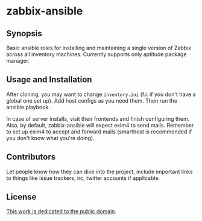 # zabbix-ansible

## Synopsis

Basic ansible roles for installing and maintaining a single version of Zabbix across all inventory machines. Currently supports only aptitude package manager.

## Usage and Installation

After cloning, you may want to change `inventory.ini` (f.i. if you don't have a global one set up). Add host configs as you need them. Then run the ansible playbook. 

In case of server installs, visit their frontends and finish configuring them. Also, by default, zabbix-ansible will expect exim4 to send mails. Remember to set up exim4 to accept and forward mails (smarthost is recommended if you don't know what you're doing). 


## Contributors

Let people know how they can dive into the project, include important links to things like issue trackers, irc, twitter accounts if applicable.

## License

[This work is dedicated to the public domain](http://unlicense.org).
